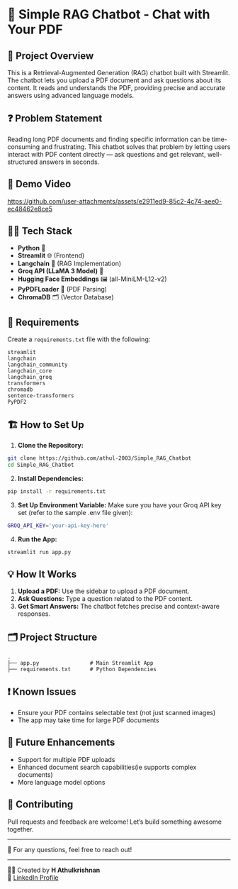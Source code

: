 # 📝 Simple RAG Chatbot - Chat with Your PDF

## 📖 Project Overview
This is a Retrieval-Augmented Generation (RAG) chatbot built with Streamlit. The chatbot lets you upload a PDF document and ask questions about its content. It reads and understands the PDF, providing precise and accurate answers using advanced language models.

## ❓ Problem Statement
Reading long PDF documents and finding specific information can be time-consuming and frustrating. This chatbot solves that problem by letting users interact with PDF content directly — ask questions and get relevant, well-structured answers in seconds.

## 🚀 Demo Video


https://github.com/user-attachments/assets/e2911ed9-85c2-4c74-aee0-ec48462e8ce5



## 🧑‍💻 Tech Stack
- **Python** 🐍
- **Streamlit** 🌐 (Frontend)
- **Langchain** 🧠 (RAG Implementation)
- **Groq API (LLaMA 3 Model)** 💬
- **Hugging Face Embeddings** 🖼️ (all-MiniLM-L12-v2)
- **PyPDFLoader** 📄 (PDF Parsing)
- **ChromaDB** 🗂️ (Vector Database)

## 📝 Requirements
Create a `requirements.txt` file with the following:
```
streamlit
langchain
langchain_community
langchain_core
langchain_groq
transformers
chromadb
sentence-transformers
PyPDF2
```

## 🏗️ How to Set Up
1. **Clone the Repository:**
```bash
git clone https://github.com/athul-2003/Simple_RAG_Chatbot
cd Simple_RAG_Chatbot
```
2. **Install Dependencies:**
```bash
pip install -r requirements.txt
```
3. **Set Up Environment Variable:**
Make sure you have your Groq API key set (refer to the sample .env file given):
```bash
GROQ_API_KEY='your-api-key-here'
```
4. **Run the App:**
```bash
streamlit run app.py
```

## 💡 How It Works
1. **Upload a PDF:** Use the sidebar to upload a PDF document.
2. **Ask Questions:** Type a question related to the PDF content.
3. **Get Smart Answers:** The chatbot fetches precise and context-aware responses.

## 🗂️ Project Structure
```
.
├── app.py                # Main Streamlit App
├── requirements.txt      # Python Dependencies
```

## ❗ Known Issues
- Ensure your PDF contains selectable text (not just scanned images)
- The app may take time for large PDF documents

## 📝 Future Enhancements
- Support for multiple PDF uploads
- Enhanced document search capabilities(ie supports complex documents)
- More language model options

## 🤝 Contributing
Pull requests and feedback are welcome! Let’s build something awesome together.

---

📧 For any questions, feel free to reach out!

---

👨‍💻 Created by **H Athulkrishnan**  
🔗 [LinkedIn Profile](https://www.linkedin.com/in/h-athulkrishnan)
